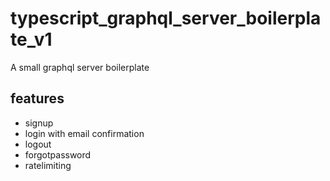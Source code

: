 # typescript_graphql_server_boilerplate_v1
A small graphql server boilerplate

## features
+ signup 
+ login with email confirmation
+ logout
+ forgotpassword 
+ ratelimiting


